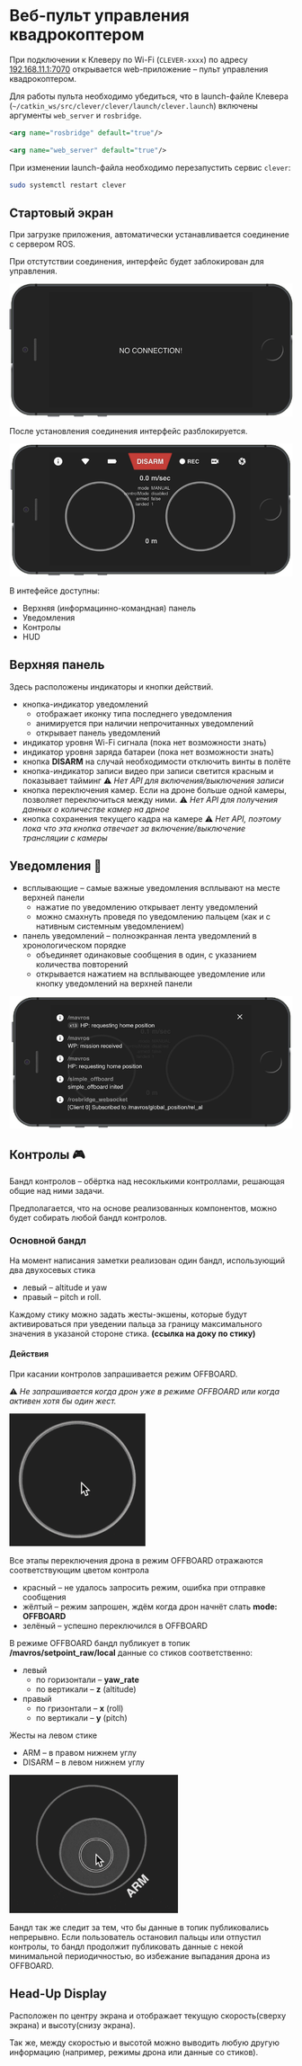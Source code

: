 # Веб-пульт управления квадрокоптером

При подключении к Клеверу по Wi-Fi (`CLEVER-xxxx`) по адресу [192.168.11.1:7070](http://192.168.11.1:7070) открывается web-приложение – пульт управления квадрокоптером.

Для работы пульта необходимо убедиться, что в launch-файле Клевера (`~/catkin_ws/src/clever/clever/launch/clever.launch`) включены аргументы `web_server` и `rosbridge`.

```xml
<arg name="rosbridge" default="true"/>
```

```xml
<arg name="web_server" default="true"/>
```

При изменении launch-файла необходимо перезапустить сервис `clever`:

```bash
sudo systemctl restart clever
```

## Стартовый экран

При загрузке приложения, автоматически устанавливается соединение с сервером ROS.

При отстутствии соединения, интерфейс будет заблокирован для управления.

![](/assets/webrc_no_connection.png)

После установления соединения интерфейс разблокируется.

![](/assets/webrc.png)

В интефейсе доступны:

* Верхняя \(информацинно-командная\) панель
* Уведомления
* Контролы
* HUD

## Верхняя панель

Здесь расположены индикаторы и кнопки действий.

* кнопка-индикатор уведомлений 
  * отображает иконку типа последнего уведомления
  * анимируется при наличии непрочитанных уведомлений
  * открывает панель уведомлений
* индикатор уровня Wi-Fi сигнала \(пока нет возможности знать\)
* индикатор уровня заряда батареи \(пока нет возможности знать\)
* кнопка **DISARM** на случай необходимости отключить винты в полёте
* кнопка-индикатор записи видео при записи светится красным и показывает тайминг
  ⚠️ _Нет API для включения/выключения записи_
* кнопка переключения камер. Если на дроне больше одной камеры, позволяет переключиться между ними.
  ⚠️ _Нет API для получения данных о количестве камер на дрное_
* кнопка сохранения текущего кадра на камере
  ⚠️ _Нет API, поэтому пока что эта кнопка отвечает за включение/выключение трансляции с камеры_

## Уведомления 🔔

* всплывающие – самые важные уведомления всплывают на месте верхней панели
  * нажатие по уведомлению открывает ленту уведомлений
  * можно смахнуть проведя по уведомлению пальцем \(как и с нативным системным уведомлением\)
* панель уведомлений – полноэкранная лента уведомлений в хронологическом порядке
  * объединяет одинаковые сообщения в один, с указанием количества повторений
  * открывается нажатием на всплывающее уведомление или кнопку уведомлений на верхней панели

![](/assets/webrc_notifications.png)

## Контролы 🎮

Бандл контролов – обёртка над несоклькими контроллами, решающая общие над ними задачи.

Предполагается, что на основе реализованных компонентов, можно будет собирать любой бандл контролов.

### Основной бандл

На момент написания заметки реализован один бандл, использующий два двухосевых стика

* левый – altitude и yaw
* правый – pitch и roll.

Каждому стику можно задать жесты-экшены, которые будут активироваться при уведении пальца за границу максимального значения в указаной стороне стика. **\(ссылка на доку по стику\)**

#### Действия

При касании контролов запрашивается режим OFFBOARD.

⚠️ _Не запрашивается когда дрон уже в режиме OFFBOARD или когда активен хотя бы один жест._

![](/assets/webrc_offboarding.gif)

Все этапы переключения дрона в режим OFFBOARD отражаются соответствующим цветом контрола

* красный – не удалось запросить режим, ошибка при отправке сообщения
* жёлтый – режим запрошен, ждём когда дрон начнёт слать **mode: OFFBOARD**
* зелёный – успешно переключился в OFFBOARD

В режиме OFFBOARD бандл публикует в топик **/mavros/setpoint\_raw/local** данные со стиков соответственно:

* левый
  * по горизонтали – **yaw\_rate**
  * по вертикали – **z** \(altitude\)
* правый
  * по гризонтали – **x** \(roll\)
  * по вертикали – **y** \(pitch\)

Жесты на левом стике

* ARM – в правом нижнем углу
* DISARM – в левом нижнем углу

![](/assets/webrc_arm_disarm.gif)

Бандл так же следит за тем, что бы данные в топик публиковались непрерывно. Если пользователь остановил пальцы или отпустил контролы, то бандл продолжит публиковать данные с некой минимальной периодичностью, во избежание выпадания дрона из OFFBOARD.

## Head-Up Display

Расположен по центру экрана и отображает текущую скорость\(сверху экрана\) и высоту\(снизу экрана\).

Так же, между скоростью и высотой можно выводить любую другую информацию \(например, режимы дрона или данные со стиков\).

